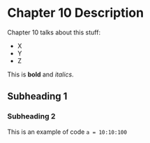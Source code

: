 # Chapter 10 Description

Chapter 10 talks about this stuff:

* X
* Y
* Z

This is **bold** and *italics*.

## Subheading 1

### Subheading 2

This is an example of code `a = 10:10:100`
